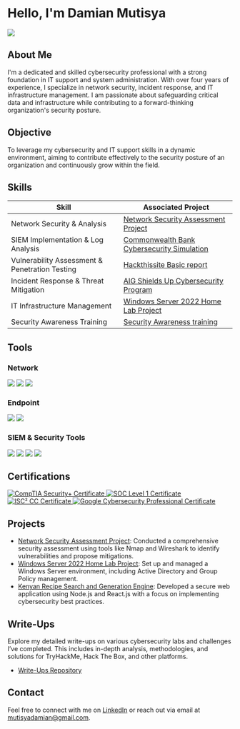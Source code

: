 # Hello, I'm Damian Mutisya
<a href="https://www.linkedin.com/in/damianmutisya"><img src="https://img.shields.io/badge/-LinkedIn-0072b1?&style=for-the-badge&logo=linkedin&logoColor=white" /></a>

## About Me
I'm a dedicated and skilled cybersecurity professional with a strong foundation in IT support and system administration. With over four years of experience, I specialize in network security, incident response, and IT infrastructure management. I am passionate about safeguarding critical data and infrastructure while contributing to a forward-thinking organization's security posture.

## Objective
To leverage my cybersecurity and IT support skills in a dynamic environment, aiming to contribute effectively to the security posture of an organization and continuously grow within the field.

## Skills

| Skill                                         | Associated Project         |
|-----------------------------------------------|----------------------------|
| Network Security & Analysis                   | [Network Security Assessment Project](#) |
| SIEM Implementation & Log Analysis            | [Commonwealth Bank Cybersecurity Simulation](https://damianmutisya.github.io/write-ups/Fraud%20Detection%20using%20Splunk.pdf) |
| Vulnerability Assessment & Penetration Testing| [Hackthissite Basic report ](https://damianmutisya.github.io/write-ups/HackThisSite%20Basic%20Challenges%20report.pdf) |
| Incident Response & Threat Mitigation         | [AIG Shields Up Cybersecurity Program](https://damianmutisya.github.io/write-ups/Incident%20response%20and%20Threat%20mitigation.pdf) |
| IT Infrastructure Management                  | [Windows Server 2022 Home Lab Project](#) |
| Security Awareness Training                   | [Security Awareness training](https://damianmutisya.github.io/write-ups/security%20awareness.pdf) |

## Tools

### Network
<div>
    <img src="https://img.shields.io/badge/-Wireshark-1679A7?&style=for-the-badge&logo=Wireshark&logoColor=white" />
    <img src="https://img.shields.io/badge/-Network_Miner-4B0082?&style=for-the-badge&logoColor=white" />
    <img src="https://img.shields.io/badge/-Zeek-777BB4?&style=for-the-badge&logo=Zeek&logoColor=white" />
</div>

### Endpoint
<div>
    <img src="https://img.shields.io/badge/-Microsoft_Defender_for_Endpoint-00A4EF?&style=for-the-badge&logo=Microsoft&logoColor=white" />
    <img src="https://img.shields.io/badge/-Velociraptor-4B275F?&style=for-the-badge&logoColor=white" />
</div>

### SIEM & Security Tools
<div>
    <img src="https://img.shields.io/badge/-Splunk-000000?&style=for-the-badge&logo=Splunk&logoColor=white" />
    <img src="https://img.shields.io/badge/-Metasploit-003e54?&style=for-the-badge&logo=Metasploit&logoColor=white" />
    <img src="https://img.shields.io/badge/-Nmap-007ACC?&style=for-the-badge&logo=Nmap&logoColor=white" />
    <img src="https://img.shields.io/badge/-Burp_Suite-FF5733?&style=for-the-badge&logoColor=white" />
</div>

## Certifications
<div>
<a href="https://alison.com/certification/check/2y10924qCbMnmBQv48ZJ54mocODCzDEOR1rQQAp2Y7sBRbvenSZLzeby" target="_blank">
    <img src="https://img.shields.io/badge/-CompTIA_Security%2B-FF0000?&style=for-the-badge&logo=CompTIA&logoColor=white" alt="CompTIA Security+ Certificate">
</a>
<a href="https://tryhackme-certificates.s3-eu-west-1.amazonaws.com/THM-QB3VD1JXYB.png" target="_blank">
    <img src="https://img.shields.io/badge/-SOC_Level_1-FF0000?&style=for-the-badge&logoColor=white" alt="SOC Level 1 Certificate">
</a>
<a href="https://drive.google.com/file/d/1mT6c6MJ-B3GxM0cqSBEqO1LTnIF61g0A/view" target="_blank">
    <img src="https://img.shields.io/badge/-ISC²_CC-006400?&style=for-the-badge&logo=ISC2&logoColor=white" alt="ISC² CC Certificate">
</a>
<a href="https://www.coursera.org/account/accomplishments/specialization/certificate/Q4CUJQPNWEWC" target="_blank">
    <img src="https://img.shields.io/badge/-Google_Cybersecurity_Professional_Certificate-4285F4?&style=for-the-badge&logo=Google&logoColor=white" alt="Google Cybersecurity Professional Certificate">
</a>

</div>

## Projects
- [Network Security Assessment Project](#): Conducted a comprehensive security assessment using tools like Nmap and Wireshark to identify vulnerabilities and propose mitigations.
- [Windows Server 2022 Home Lab Project](#): Set up and managed a Windows Server environment, including Active Directory and Group Policy management.
- [Kenyan Recipe Search and Generation Engine](https://github.com/DamianMutisya/write-ups/blob/main/recipe%20search%20engine.pdf): Developed a secure web application using Node.js and React.js with a focus on implementing cybersecurity best practices.



## Write-Ups
Explore my detailed write-ups on various cybersecurity labs and challenges I’ve completed. This includes in-depth analysis, methodologies, and solutions for TryHackMe, Hack The Box, and other platforms.
- [Write-Ups Repository](https://damianmutisya.github.io/write-ups/)

## Contact
Feel free to connect with me on [LinkedIn](https://www.linkedin.com/in/damianmutisya) or reach out via email at mutisyadamian@gmail.com.

